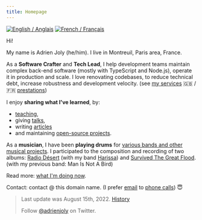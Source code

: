 ```yaml
---
title: Homepage
---
```


<div class="language-flags">
  <a href="/" class="active"><img alt="English / Anglais" id="lang-en" src="/img/lang-en.png"></a>
  <a href="/fr"><img alt="French / Français" id="lang-fr" src="/img/lang-fr.png"></a>
</div>

Hi!

My name is Adrien Joly (he/him). I live in Montreuil, Paris area, France.

As a **Software Crafter** and **Tech Lead**, I help development teams maintain complex back-end software (mostly with TypeScript and Node.js), operate it in production and scale. I love renovating codebases, to reduce technical debt, increase robustness and development velocity. (see [my services](/pro) 🇬🇧 / 🇫🇷 [prestations](/pro/fr))

I enjoy **sharing what I've learned**, by:

- [teaching](/teaching),
- giving [talks](/talks),
- writing [articles](/posts)
- and maintaining [open-source projects](/prod).

As a **musician**, I have been **playing drums** for [various bands and other musical projects](/music). I participated to the composition and recording of two albums: [Radio Désert](https://harissa.bandcamp.com/album/radio-d-sert) (with my band [Harissa](https://www.facebook.com/harissaquartet/)) and [Survived The Great Flood](https://www.discogs.com/fr/Man-Is-Not-A-Bird-Survived-The-Great-Flood/master/870529). (with my previous band: Man Is Not A Bird)

Read more: [what I'm doing now](/now).

Contact: contact @ this domain name. (I prefer [email](https://medium.com/@adrienjoly/why-email-does-not-stink-9267c948f3f9#.g63r0gqsu) to [phone calls](https://byrslf.co/why-i-don-t-answer-most-phone-calls-4a71e1418854)) 😇

> Last update was August 15th, 2022. [History](https://github.com/adrienjoly/adrienjoly.github.com/commits/master)
>
> Follow [@adrienjoly](https://twitter.com/adrienjoly) on Twitter.

<!-- the content of this page was inspired by https://vickylai.com/ -->
